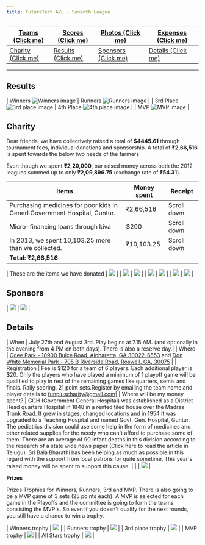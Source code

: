 ```yaml
---
title: FutureTech AVL - Seventh League
---
```


| [Teams (Click me)](https://docs.google.com/spreadsheet/ccc?key=0ArHWFd_0zx0edHlmWWxVdHRWTGhlZUdmV053Q0g4ZXc#gid=0) | [Scores (Click me)](https://docs.google.com/spreadsheets/d/1oNH1dPJr1v-k3n_4FRIo3t_Np3wzDZWaIO84_UI7DxY/edit#gid=5) | [Photos (Click me)](http://www.flickr.com/photos/funpluscharity/sets/72157634947082761/show) | [Expenses (Click me)](https://docs.google.com/spreadsheet/ccc?key=0ArHWFd_0zx0edHlmWWxVdHRWTGhlZUdmV053Q0g4ZXc#gid=4) |
|----|----|----|----|
| [Charity (Click me)](#Charity) |[Results (Click me)](#Results) | [Sponsors (Click me)](#Sponsors) | [Details (Click me)](#Details) |

---

<a name="Results">Results</a>
-----------------------------

| Winners ![Winners image](assets/2013/Winners.jpg) | Runners ![Runners image](assets/2013/Runners.jpg) |
| 3rd Place ![3rd place image](assets/2013/third.jpg) | 4th Place ![4th place image](assets/2013/fourth.jpg) |
| MVP ![MVP image](assets/2013/MVP.jpg) |

<a name="Charity">Charity</a>
-----------------------------

Dear friends, we have collectively raised a total of **$4445.61** through tournament fees, individual donations and sponsorship. A total of **₹2,66,516** is spent towards the below two needs of the farmers

Even though we spent **₹2,20,000**, our raised money across both the 2012 leagues summed up to only **₹2,09,896.75** (exchange rate of **₹54.31**).

| Items	            | Money spent	 | Receipt      |
| -----             | -----------  | -------      |
| Purchasing medicines for poor kids in Generl Government Hospital, Guntur.| ₹2,66,516 | Scroll down  |
| Micro-financing loans through kiva  | $200	   | Scroll down  |
| In 2013, we spent 10,103.25 more than we collected. | ₹10,103.25 | Scroll down |
| **Total: ₹2,66,516**   |||

| These are the items we have donated | ![](assets/2013/DEC.jpg) |
| ![](assets/2013/JAN1.jpg) | ![](assets/2013/JAN2.jpg) |
| ![](assets/2013/FEB.jpg) | ![](assets/2013/MARCH.jpg) |
| ![](assets/2013/Kiva.JPG) | ![](assets/2013/purpose.png) |

<a name="Sponsors">Sponsors</a>
-------------------------------

| ![](assets/2013/futuretech.gif) | ![](assets/2013/gallega.png) |

<a name="Details">Details</a>
-----------------------------

| When	| July 27th and August 3rd. Play begins at 7.15 AM. (and optionally in the evening from 4 PM on both days). There is also a reserve day.|
| Where	| [Ocee Park - 10900 Buice Road, Alpharetta, GA 30022-6553](http://maps.google.com/maps?rlz=1C1TSND_enUS407US407&um=1&ie=UTF-8&cid=0,0,16380523778810057374&fb=1&hq=ocee+park&hnear=0x88f58523717bebd7:0x1f85f06242e1c19d,Cumming,+GA&gl=us&daddr=10900+Buice+Road,+Alpharetta,+GA+30022-6553&geocode=7724407231857254244,34.045604,-84.239076&ei=VU5LTrLSMMXngQfO24Rz&sa=X&oi=local_result&ct=directions-to&resnum=1&ved=0CEEQngIwAA) and [Don White Memorial Park - 705 B Riverside Road, Roswell, GA, 30075](https://maps.google.com/maps?q=705+B+Riverside+Road,+Roswell,+GA+30075&hl=en&ll=34.011529,-84.333458&spn=0.009836,0.021136&sll=34.011951,-84.334749&sspn=0.009836,0.021136&oq=705+B+Riverside+Road,+Roswell,+GA,+30075&t=h&hnear=705+Riverside+Rd,+Roswell,+Fulton,+Georgia+30075&z=16&layer=c&cbll=34.011987,-84.334766&panoid=eBbw2qpfzpoIBX4wsEtFVg&cbp=12,158.62,,0,0) |
| Registration	| Fee is $120 for a team of 6 players. Each additional player is $20. Only the players who have played a minimum of 1 playoff game will be qualified to play in rest of the remaining games like quarters, semis and finals. Rally scoring. 21 point sets.Register by emailing the team name and player details to funpluscharity@gmail.com|
| Where will be my money spent?	| GGH (Government General Hospital) was established as a District Head quarters Hospital in 1848 in a rented tiled house over the Madras Trunk Road. It grew in stages, changed locations and in 1954 it was upgraded to a Teaching Hospital and named Govt. Gen. Hospital, Guntur. The pediatrics division could use some help in the form of medicines and other related supplies for the needy who can't afford to purchase some of them. There are an average of 90 infant deaths in this division according to the research of a state wide news paper (Click here to read the article in Telugu). Sri Bala Bharathi has been helping as much as possible in this regard with the support from local patrons for quite sometime. This year's raised money will be spent to support this cause. |
| | ![](assets/2013/need.png) |

**Prizes**

Prizes	Trophies for Winners, Runners, 3rd and MVP. There is also going to be a MVP game of 3 sets (25 points each). A MVP is selected for each game in the Playoffs and the committee is going to form the teams consisting the MVP's. So even if you doesn't qualify for the next rounds, you still have a chance to win a trophy.

| Winners trophy   | ![](assets/2013/1trophy.gif)  |
|	Runners trophy   | ![](assets/2013/2trophy.gif)  |
| 3rd place trophy | ![](assets/2013/3trophy.gif) |
| MVP trophy | ![](assets/2013/MVP.gif) |
| All Stars trophy | ![](assets/2013/MVP-winners.gif) |
